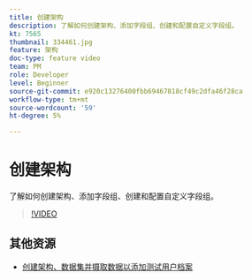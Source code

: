 ```yaml
---
title: 创建架构
description: 了解如何创建架构、添加字段组、创建和配置自定义字段组。
kt: 7565
thumbnail: 334461.jpg
feature: 架构
doc-type: feature video
team: PM
role: Developer
level: Beginner
source-git-commit: e920c13276400fbb69467818cf49c2dfa46f28ca
workflow-type: tm+mt
source-wordcount: '59'
ht-degree: 5%

---
```



# 创建架构

了解如何创建架构、添加字段组、创建和配置自定义字段组。

>[!VIDEO](https://video.tv.adobe.com/v/334461?quality=12)

## 其他资源

* [创建架构、数据集并摄取数据以添加测试用户档案](https://experienceleague.adobe.com/docs/journey-optimizer/using/orchestrate-journeys/about-journeys/creating-test-profiles.html)
